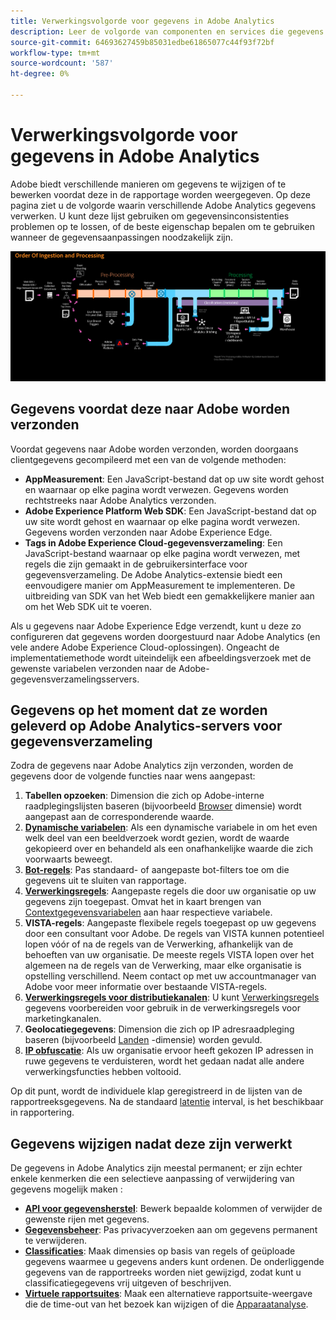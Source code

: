 ```yaml
---
title: Verwerkingsvolgorde voor gegevens in Adobe Analytics
description: Leer de volgorde van componenten en services die gegevens verwerken in Adobe Analytics.
source-git-commit: 64693627459b85031edbe61865077c44f93f72bf
workflow-type: tm+mt
source-wordcount: '587'
ht-degree: 0%

---
```


# Verwerkingsvolgorde voor gegevens in Adobe Analytics

Adobe biedt verschillende manieren om gegevens te wijzigen of te bewerken voordat deze in de rapportage worden weergegeven. Op deze pagina ziet u de volgorde waarin verschillende Adobe Analytics gegevens verwerken. U kunt deze lijst gebruiken om gegevensinconsistenties problemen op te lossen, of de beste eigenschap bepalen om te gebruiken wanneer de gegevensaanpassingen noodzakelijk zijn.

![Verwerkingsopdracht](assets/processing-order.png)

## Gegevens voordat deze naar Adobe worden verzonden

Voordat gegevens naar Adobe worden verzonden, worden doorgaans clientgegevens gecompileerd met een van de volgende methoden:

* **AppMeasurement**: Een JavaScript-bestand dat op uw site wordt gehost en waarnaar op elke pagina wordt verwezen. Gegevens worden rechtstreeks naar Adobe Analytics verzonden.
* **Adobe Experience Platform Web SDK**: Een JavaScript-bestand dat op uw site wordt gehost en waarnaar op elke pagina wordt verwezen. Gegevens worden verzonden naar Adobe Experience Edge.
* **Tags in Adobe Experience Cloud-gegevensverzameling**: Een JavaScript-bestand waarnaar op elke pagina wordt verwezen, met regels die zijn gemaakt in de gebruikersinterface voor gegevensverzameling. De Adobe Analytics-extensie biedt een eenvoudigere manier om AppMeasurement te implementeren. De uitbreiding van SDK van het Web biedt een gemakkelijkere manier aan om het Web SDK uit te voeren.

Als u gegevens naar Adobe Experience Edge verzendt, kunt u deze zo configureren dat gegevens worden doorgestuurd naar Adobe Analytics (en vele andere Adobe Experience Cloud-oplossingen). Ongeacht de implementatiemethode wordt uiteindelijk een afbeeldingsverzoek met de gewenste variabelen verzonden naar de Adobe-gegevensverzamelingsservers.

## Gegevens op het moment dat ze worden geleverd op Adobe Analytics-servers voor gegevensverzameling

Zodra de gegevens naar Adobe Analytics zijn verzonden, worden de gegevens door de volgende functies naar wens aangepast:

1. **Tabellen opzoeken**: Dimension die zich op Adobe-interne raadplegingslijsten baseren (bijvoorbeeld [Browser](/help/components/dimensions/browser.md) dimensie) wordt aangepast aan de corresponderende waarde.
2. [**Dynamische variabelen**](/help/implement/vars/page-vars/dynamic-variables.md): Als een dynamische variabele in om het even welk deel van een beeldverzoek wordt gezien, wordt de waarde gekopieerd over en behandeld als een onafhankelijke waarde die zich voorwaarts beweegt.
3. [**Bot-regels**](/help/admin/admin/bot-removal/bot-rules.md): Pas standaard- of aangepaste bot-filters toe om die gegevens uit te sluiten van rapportage.
4. [**Verwerkingsregels**](/help/admin/admin/c-processing-rules/processing-rules.md): Aangepaste regels die door uw organisatie op uw gegevens zijn toegepast. Omvat het in kaart brengen van [Contextgegevensvariabelen](/help/implement/vars/page-vars/contextdata.md) aan haar respectieve variabele.
5. **VISTA-regels**: Aangepaste flexibele regels toegepast op uw gegevens door een consultant voor Adobe. De regels van VISTA kunnen potentieel lopen vóór of na de regels van de Verwerking, afhankelijk van de behoeften van uw organisatie. De meeste regels VISTA lopen over het algemeen na de regels van de Verwerking, maar elke organisatie is opstelling verschillend. Neem contact op met uw accountmanager van Adobe voor meer informatie over bestaande VISTA-regels.
6. [**Verwerkingsregels voor distributiekanalen**](/help/components/c-marketing-channels/c-rules.md): U kunt [Verwerkingsregels](/help/admin/admin/c-processing-rules/processing-rules.md) gegevens voorbereiden voor gebruik in de verwerkingsregels voor marketingkanalen.
7. **Geolocatiegegevens**: Dimension die zich op IP adresraadpleging baseren (bijvoorbeeld [Landen](/help/components/dimensions/countries.md) -dimensie) worden gevuld.
8. [**IP obfuscatie**](/help/admin/admin/general-acct-settings-admin.md): Als uw organisatie ervoor heeft gekozen IP adressen in ruwe gegevens te verduisteren, wordt het gedaan nadat alle andere verwerkingsfuncties hebben voltooid.

Op dit punt, wordt de individuele klap geregistreerd in de lijsten van de rapportreeksgegevens. Na de standaard [latentie](latency.md) interval, is het beschikbaar in rapportering.

## Gegevens wijzigen nadat deze zijn verwerkt

De gegevens in Adobe Analytics zijn meestal permanent; er zijn echter enkele kenmerken die een selectieve aanpassing of verwijdering van gegevens mogelijk maken :

* [**API voor gegevensherstel**](https://developer.adobe.com/analytics-apis/docs/2.0/guides/endpoints/data-repair/): Bewerk bepaalde kolommen of verwijder de gewenste rijen met gegevens.
* [**Gegevensbeheer**](/help/admin/c-data-governance/an-gdpr-workflow.md): Pas privacyverzoeken aan om gegevens permanent te verwijderen.
* [**Classificaties**](/help/components/classifications/c-classifications.md): Maak dimensies op basis van regels of geüploade gegevens waarmee u gegevens anders kunt ordenen. De onderliggende gegevens van de rapportreeks worden niet gewijzigd, zodat kunt u classificatiegegevens vrij uitgeven of beschrijven.
* [**Virtuele rapportsuites**](/help/components/vrs/vrs-about.md): Maak een alternatieve rapportsuite-weergave die de time-out van het bezoek kan wijzigen of die [Apparaatanalyse](/help/components/cda/overview.md).
